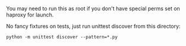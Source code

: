 You may need to run this as root if you don't have special perms set on haproxy for launch.

No fancy fixtures on tests, just run unittest discover from this directory:

```python -m unittest discover --pattern=*.py```
